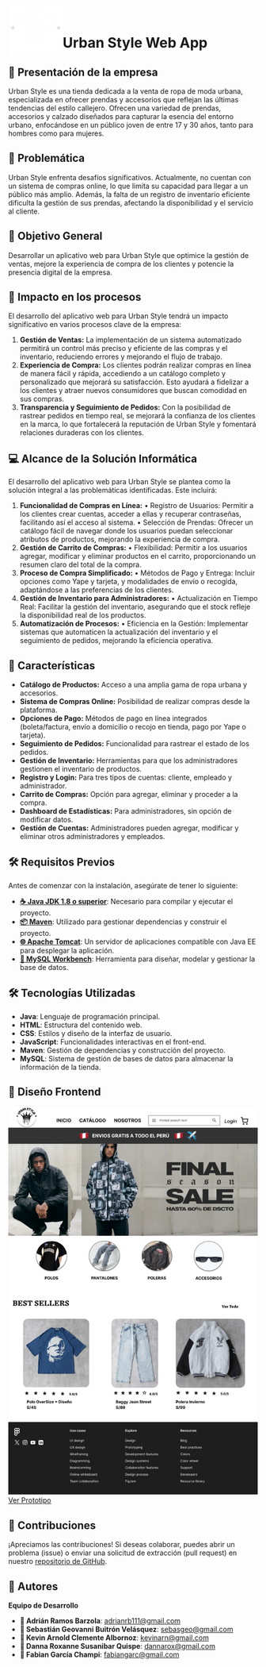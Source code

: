 <img width="110" height="100" align="left" alt="Prueba" src=".assets/logo.png">

<br>

# Urban Style Web App

## 📝 Presentación de la empresa
Urban Style es una tienda dedicada a la venta de ropa de moda urbana, especializada en ofrecer prendas y accesorios que reflejan las últimas tendencias del estilo callejero. Ofrecen una variedad de prendas, accesorios y calzado diseñados para capturar la esencia del entorno urbano, enfocándose en un público joven de entre 17 y 30 años, tanto para hombres como para mujeres.

## 🚩 Problemática
Urban Style enfrenta desafíos significativos. Actualmente, no cuentan con un sistema de compras online, lo que limita su capacidad para llegar a un público más amplio. Además, la falta de un registro de inventario eficiente dificulta la gestión de sus prendas, afectando la disponibilidad y el servicio al cliente.

## 🎯 Objetivo General
Desarrollar un aplicativo web para Urban Style que optimice la gestión de ventas, mejore la experiencia de compra de los clientes y potencie la presencia digital de la empresa.

## 🌟 Impacto en los procesos
El desarrollo del aplicativo web para Urban Style tendrá un impacto significativo en varios procesos clave de la empresa:
1.	**Gestión de Ventas:** La implementación de un sistema automatizado permitirá un control más preciso y eficiente de las compras y el inventario, reduciendo errores y mejorando el flujo de trabajo.
2.	**Experiencia de Compra:** Los clientes podrán realizar compras en línea de manera fácil y rápida, accediendo a un catálogo completo y personalizado que mejorará su satisfacción. Esto ayudará a fidelizar a los clientes y atraer nuevos consumidores que buscan comodidad en sus compras.
3.	**Transparencia y Seguimiento de Pedidos:** Con la posibilidad de rastrear pedidos en tiempo real, se mejorará la confianza de los clientes en la marca, lo que fortalecerá la reputación de Urban Style y fomentará relaciones duraderas con los clientes.

## 💻 Alcance de la Solución Informática
El desarrollo del aplicativo web para Urban Style se plantea como la solución integral a las problemáticas identificadas. Este incluirá:
1.	**Funcionalidad de Compras en Línea:**
•	Registro de Usuarios: Permitir a los clientes crear cuentas, acceder a ellas y recuperar contraseñas, facilitando así el acceso al sistema.
•	Selección de Prendas: Ofrecer un catálogo fácil de navegar donde los usuarios puedan seleccionar atributos de productos, mejorando la experiencia de compra.
2.	**Gestión de Carrito de Compras:**
•	Flexibilidad: Permitir a los usuarios agregar, modificar y eliminar productos en el carrito, proporcionando un resumen claro del total de la compra.
3.	**Proceso de Compra Simplificado:**
•	Métodos de Pago y Entrega: Incluir opciones como Yape y tarjeta, y modalidades de envío o recogida, adaptándose a las preferencias de los clientes.
4.	**Gestión de Inventario para Administradores:**
•	Actualización en Tiempo Real: Facilitar la gestión del inventario, asegurando que el stock refleje la disponibilidad real de los productos.
5.	**Automatización de Procesos:**
•	Eficiencia en la Gestión: Implementar sistemas que automaticen la actualización del inventario y el seguimiento de pedidos, mejorando la eficiencia operativa.

## 🔑 Características
- **Catálogo de Productos:** Acceso a una amplia gama de ropa urbana y accesorios.
- **Sistema de Compras Online:** Posibilidad de realizar compras desde la plataforma.
- **Opciones de Pago:** Métodos de pago en línea integrados (boleta/factura, envío a domicilio o recojo en tienda, pago por Yape o tarjeta).
- **Seguimiento de Pedidos:** Funcionalidad para rastrear el estado de los pedidos.
- **Gestión de Inventario:** Herramientas para que los administradores gestionen el inventario de productos.
- **Registro y Login:** Para tres tipos de cuentas: cliente, empleado y administrador.
- **Carrito de Compras:** Opción para agregar, eliminar y proceder a la compra.
- **Dashboard de Estadísticas:** Para administradores, sin opción de modificar datos.
- **Gestión de Cuentas:** Administradores pueden agregar, modificar y eliminar otros administradores y empleados.

## 🛠️ Requisitos Previos
Antes de comenzar con la instalación, asegúrate de tener lo siguiente:
- **[☕ Java JDK 1.8 o superior](https://www.oracle.com/java/technologies/javase/javase-jdk8-downloads.html)**: Necesario para compilar y ejecutar el proyecto.
- **[📦 Maven](https://maven.apache.org/download.cgi)**: Utilizado para gestionar dependencias y construir el proyecto.
- **[🌐 Apache Tomcat](https://tomcat.apache.org/)**: Un servidor de aplicaciones compatible con Java EE para desplegar la aplicación.
- **[🐬 MySQL Workbench](https://dev.mysql.com/downloads/workbench/)**: Herramienta para diseñar, modelar y gestionar la base de datos.

## 🛠️ Tecnologías Utilizadas
- **Java**: Lenguaje de programación principal.
- **HTML**: Estructura del contenido web.
- **CSS**: Estilos y diseño de la interfaz de usuario.
- **JavaScript**: Funcionalidades interactivas en el front-end.
- **Maven**: Gestión de dependencias y construcción del proyecto.
- **MySQL**: Sistema de gestión de bases de datos para almacenar la información de la tienda.

## 🎨 Diseño Frontend
![Diseño de la Interfaz](.assets/principal.png)
[Ver Prototipo](https://www.figma.com/design/iGYcEdPROoZ7eYLJHx0zZ2/Untitled?node-id=0-1&t=NC8lq16Ep4zBlZg2-1)

## 🤝 Contribuciones
¡Apreciamos las contribuciones! Si deseas colaborar, puedes abrir un problema (issue) o enviar una solicitud de extracción (pull request) en nuestro [repositorio de GitHub](https://github.com/Erit18/UrbanStyleWebApp).

## 👥 Autores 
**Equipo de Desarrollo**
- **👤 Adrián Ramos Barzola**: [adrianrb111@gmail.com](mailto:adrianrb111@gmail.com)
- **👤 Sebastián Geovanni Buitrón Velásquez**: [sebasgeo@gmail.com](mailto:email@ejemplo.com)
- **👤 Kevin Arnold Clemente Albornoz**: [kevinarn@gmail.com](mailto:email@ejemplo.com)
- **👤 Danna Roxanne Susanibar Quispe**: [dannarox@gmail.com](mailto:email@ejemplo.com)
- **👤 Fabian García Champi**: [fabiangarc@gmail.com](mailto:email@ejemplo.com)